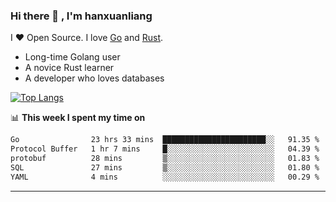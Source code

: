 ### Hi there 👋 , I'm hanxuanliang

<!--
**hanxuanliang/hanxuanliang** is a ✨ _special_ ✨ repository because its `README.md` (this file) appears on your GitHub profile.

Here are some ideas to get you started:

- 🔭 I’m currently working on ...
- 🌱 I’m currently learning ...
- 👯 I’m looking to collaborate on ...
- 🤔 I’m looking for help with ...
- 💬 Ask me about ...
- 📫 How to reach me: ...
- 😄 Pronouns: ...
- ⚡ Fun fact: ...
-->
I ❤ Open Source. I love [Go](https://golang.org) and [Rust](https://www.rust-lang.org/zh-CN/).

* Long-time Golang user
* A novice Rust learner
* A developer who loves databases

[![Top Langs](https://github-readme-stats.vercel.app/api?username=hanxuanliang&show_icons=true&count_private=true&line_height=40)](https://github.com/anuraghazra/github-readme-stats)

📊 **This week I spent my time on**
<!--START_SECTION:waka-->

```txt
Go                23 hrs 33 mins  ███████████████████████░░   91.35 %
Protocol Buffer   1 hr 7 mins     █░░░░░░░░░░░░░░░░░░░░░░░░   04.39 %
protobuf          28 mins         ▒░░░░░░░░░░░░░░░░░░░░░░░░   01.83 %
SQL               27 mins         ▒░░░░░░░░░░░░░░░░░░░░░░░░   01.80 %
YAML              4 mins          ░░░░░░░░░░░░░░░░░░░░░░░░░   00.29 %
```

<!--END_SECTION:waka-->

***
